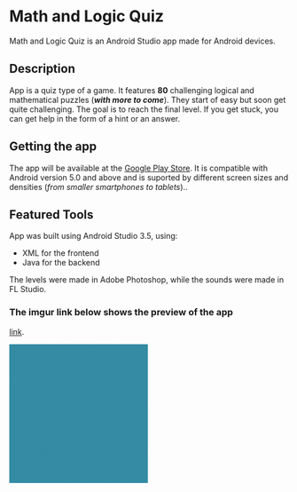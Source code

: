 # Math and Logic Quiz        

Math and Logic Quiz is an Android Studio app made for Android devices.

## Description
App is a quiz type of a game. It features **80** challenging logical and mathematical puzzles (***with more to come***). They start of easy but soon get quite challenging.
The goal is to reach the final level. If you get stuck, you can get help in the form of a hint or an answer.

## Getting the app
The app will be available at the [Google Play Store](https://play.google.com/store?hl=en). It is compatible with Android version 5.0 and above and is suported by different screen sizes and densities (*from smaller smartphones to tablets*)..

## Featured Tools
App was built using Android Studio 3.5, using:
* XML for the frontend
* Java for the backend

The levels were made in Adobe Photoshop, while the sounds were made in FL Studio.

### The imgur link below shows the preview of the app
[link](https://imgur.com/a/pobnCyu).

![](https://github.com/BrunoVukic/Math-and-Logic-Quiz/blob/master/app/src/main/res/drawable/splash.gif)
